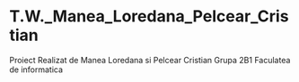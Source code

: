 # T.W._Manea_Loredana_Pelcear_Cristian


Proiect Realizat de Manea Loredana si Pelcear Cristian 
Grupa 2B1 
Faculatea de informatica 



 
 
 
